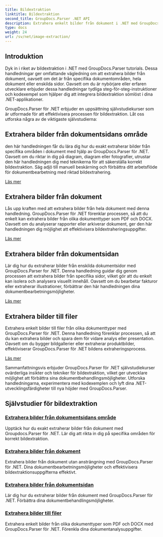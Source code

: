 ```yaml
---
title: Bildextraktion
linktitle: Bildextraktion
second_title: GroupDocs.Parser .NET API
description: Extrahera enkelt bilder från dokument i .NET med GroupDocs.Parser. Förbättra dina dokumentbearbetningsmöjligheter med exakta tekniker för bildextrahering.
type: docs
weight: 24
url: /sv/net/image-extraction/
---
```

## Introduktion

Dyk in i riket av bildextraktion i .NET med GroupDocs.Parser tutorials. Dessa handledningar ger omfattande vägledning om att extrahera bilder från dokument, oavsett om det är från specifika dokumentområden, hela dokument eller enskilda sidor. Oavsett om du är nybörjare eller erfaren utvecklare erbjuder dessa handledningar tydliga steg-för-steg-instruktioner och kodexempel som hjälper dig att integrera bildextraktion sömlöst i dina .NET-applikationer.

GroupDocs.Parser för .NET erbjuder en uppsättning självstudiekurser som är utformade för att effektivisera processen för bildextraktion. Låt oss utforska några av de viktigaste självstudierna:

## Extrahera bilder från dokumentsidans område
den här handledningen får du lära dig hur du exakt extraherar bilder från specifika områden i dokument med hjälp av GroupDocs.Parser för .NET. Oavsett om du riktar in dig på diagram, diagram eller fotografier, utrustar den här handledningen dig med teknikerna för att säkerställa korrekt bildextraktion. Säg adjö till manuell beskärning och förbättra ditt arbetsflöde för dokumentbearbetning med riktad bildextrahering.

[Läs mer](./extract-images-from-document-page-area/)

## Extrahera bilder från dokument
Lås upp kraften med att extrahera bilder från hela dokument med denna handledning. GroupDocs.Parser för .NET förenklar processen, så att du enkelt kan extrahera bilder från olika dokumenttyper som PDF och DOCX. Oavsett om du analyserar rapporter eller arkiverar dokument, ger den här handledningen dig möjlighet att effektivisera bildextraheringsuppgifter.

[Läs mer](./extract-images-from-document/)

## Extrahera bilder från dokumentsidan
Lär dig hur du extraherar bilder från enskilda dokumentsidor med GroupDocs.Parser for .NET. Denna handledning guidar dig genom processen att extrahera bilder från specifika sidor, vilket gör att du enkelt kan isolera och analysera visuellt innehåll. Oavsett om du bearbetar fakturor eller extraherar illustrationer, förbättrar den här handledningen dina dokumentbearbetningsmöjligheter.

[Läs mer](./extract-images-from-document-page/)

## Extrahera bilder till filer
Extrahera enkelt bilder till filer från olika dokumenttyper med GroupDocs.Parser för .NET. Denna handledning förenklar processen, så att du kan extrahera bilder och spara dem för vidare analys eller presentation. Oavsett om du bygger bildgallerier eller extraherar produktbilder, effektiviserar GroupDocs.Parser för .NET bildens extraheringsprocess.

[Läs mer](./extract-images-to-files/)

Sammanfattningsvis erbjuder GroupDocs.Parser för .NET självstudiekurser ovärderliga insikter och tekniker för bildextraktion, vilket ger utvecklare möjlighet att förbättra sina dokumentbehandlingsmöjligheter. Utforska handledningarna, experimentera med kodexemplen och lyft dina .NET-utvecklingsfärdigheter till nya höjder med GroupDocs.Parser.
## Självstudier för bildextraktion
### [Extrahera bilder från dokumentsidans område](./extract-images-from-document-page-area/)
Upptäck hur du exakt extraherar bilder från dokument med Groupdocs.Parser för .NET. Lär dig att rikta in dig på specifika områden för korrekt bildextraktion.
### [Extrahera bilder från dokument](./extract-images-from-document/)
Extrahera bilder från dokument utan ansträngning med GroupDocs.Parser för .NET. Dina dokumentbearbetningsmöjligheter och effektivisera bildextraktionsuppgifterna effektivt.
### [Extrahera bilder från dokumentsidan](./extract-images-from-document-page/)
Lär dig hur du extraherar bilder från dokument med GroupDocs.Parser för .NET. Förbättra dina dokumentbehandlingsmöjligheter.
### [Extrahera bilder till filer](./extract-images-to-files/)
Extrahera enkelt bilder från olika dokumenttyper som PDF och DOCX med GroupDocs.Parser för .NET. Förenkla dina dokumentanalysuppgifter.